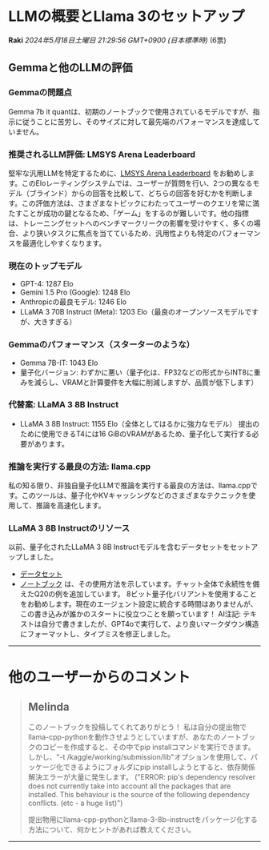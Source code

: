 # LLMの概要とLlama 3のセットアップ

**Raki** *2024年5月18日土曜日 21:29:56 GMT+0900 (日本標準時)* (6票)

## Gemmaと他のLLMの評価
### Gemmaの問題点
Gemma 7b it quantは、初期のノートブックで使用されているモデルですが、指示に従うことに苦労し、そのサイズに対して最先端のパフォーマンスを達成していません。
### 推奨されるLLM評価: LMSYS Arena Leaderboard
堅牢な汎用LLMを特定するために、[LMSYS Arena Leaderboard](https://chat.lmsys.org/) をお勧めします。このEloレーティングシステムでは、ユーザーが質問を行い、2つの異なるモデル（ブラインド）からの回答を比較して、どちらの回答を好むかを判断します。この評価方法は、さまざまなトピックにわたってユーザーのクエリを常に満たすことが成功の鍵となるため、「ゲーム」をするのが難しいです。他の指標は、トレーニングセットへのベンチマークリークの影響を受けやすく、多くの場合、より狭いタスクに焦点を当てているため、汎用性よりも特定のパフォーマンスを最適化しやすくなります。
### 現在のトップモデル
- GPT-4: 1287 Elo
- Gemini 1.5 Pro (Google): 1248 Elo
- Anthropicの最良モデル: 1246 Elo
- LLaMA 3 70B Instruct (Meta): 1203 Elo（最良のオープンソースモデルですが、大きすぎる）
### Gemmaのパフォーマンス（スターターのような）
- Gemma 7B-IT: 1043 Elo
- 量子化バージョン: わずかに悪い（量子化は、FP32などの形式からINT8に重みを減らし、VRAMと計算要件を大幅に削減しますが、品質が低下します）
### 代替案: LLaMA 3 8B Instruct
- LLaMA 3 8B Instruct: 1155 Elo（全体としてはるかに強力なモデル）
提出のために使用できるT4には16 GiBのVRAMがあるため、量子化して実行する必要があります。
### 推論を実行する最良の方法: llama.cpp
私の知る限り、非独自量子化LLMで推論を実行する最良の方法は、llama.cppです。このツールは、量子化やKVキャッシングなどのさまざまなテクニックを使用して、推論を高速化します。
### LLaMA 3 8B Instructのリソース
以前、量子化されたLLaMA 3 8B Instructモデルを含むデータセットをセットアップしました。
- [データセット](https://www.kaggle.com/datasets/raki21/meta-llama-3-8b-gguf)
- [ノートブック](https://www.kaggle.com/code/raki21/llama-3-gguf-with-llama-cpp) は、その使用方法を示しています。チャット全体で永続性を備えたQ20の例を追加しています。
8ビット量子化バリアントを使用することをお勧めします。現在のエージェント設定に統合する時間はありませんが、この書き込みが誰かのスタートに役立つことを願っています！
AI注記: テキストは自分で書きましたが、GPT4oで実行して、より良いマークダウン構造にフォーマットし、タイプミスを修正しました。
---
# 他のユーザーからのコメント
> ## Melinda
> 
> このノートブックを投稿してくれてありがとう！ 私は自分の提出物でllama-cpp-pythonを動作させようとしていますが、あなたのノートブックのコピーを作成すると、その中でpip installコマンドを実行できます。 しかし、"-t /kaggle/working/submission/lib"オプションを使用して、パッケージ化できるようにフォルダにpip installしようとすると、依存関係解決エラーが大量に発生します。 ("ERROR: pip's dependency resolver does not currently take into account all the packages that are installed. This behaviour is the source of the following dependency conflicts. (etc - a huge list)")
> 
> 提出物用にllama-cpp-pythonとllama-3-8b-instructをパッケージ化する方法について、何かヒントがあれば教えてください。
> 
> 
> 
---


